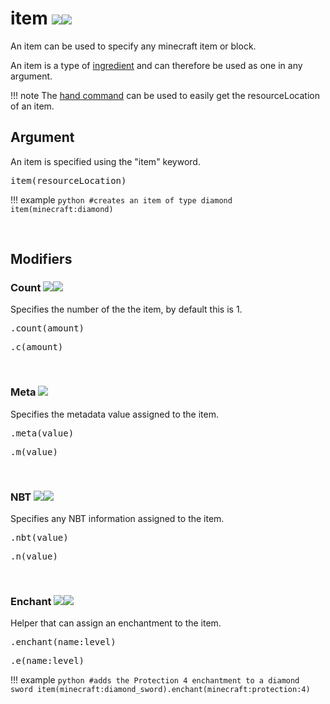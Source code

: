# item ![](/img/version_1.12.png)![](/img/version_1.14.png)

An item can be used to specify any minecraft item or block.

An item is a type of [ingredient](/arguments/ingredient/) and can therefore be used as one in any argument.

!!! note
	The [hand command](/commands/hand/) can be used to easily get the resourceLocation of an item.

## Argument
An item is specified using the "item" keyword.

<pre>item(resourceLocation)</pre>

!!! example
	```python
	#creates an item of type diamond
	item(minecraft:diamond)
	```

<br>

## Modifiers

### Count ![](/img/version_1.12.png)![](/img/version_1.14.png)

Specifies the number of the the item, by default this is 1.

<pre>.count(amount)</pre>
<pre>.c(amount)</pre>

<br>

### Meta ![](/img/version_1.12.png)

Specifies the metadata value assigned to the item.

<pre>.meta(value)</pre>
<pre>.m(value)</pre>

<br>

### NBT ![](/img/version_1.12.png)![](/img/version_1.14.png)

Specifies any NBT information assigned to the item.

<pre>.nbt(value)</pre>
<pre>.n(value)</pre>

<br>

### Enchant ![](/img/version_1.12.png)![](/img/version_1.14.png)

Helper that can assign an enchantment to the item.

<pre>.enchant(name:level)</pre>
<pre>.e(name:level)</pre>

!!! example
	```python
	#adds the Protection 4 enchantment to a diamond sword
	item(minecraft:diamond_sword).enchant(minecraft:protection:4)
	```